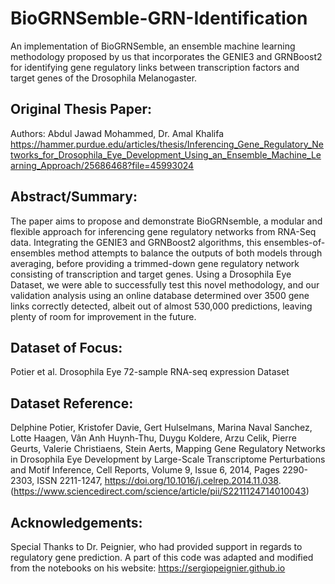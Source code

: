 # BioGRNSemble-GRN-Identification
An implementation of BioGRNSemble, an ensemble machine learning methodology proposed by us that incorporates the GENIE3 and GRNBoost2 for identifying gene regulatory links between transcription factors and target genes of the Drosophila Melanogaster.

## Original Thesis Paper:
Authors: Abdul Jawad Mohammed, Dr. Amal Khalifa
https://hammer.purdue.edu/articles/thesis/Inferencing_Gene_Regulatory_Networks_for_Drosophila_Eye_Development_Using_an_Ensemble_Machine_Learning_Approach/25686468?file=45993024

## Abstract/Summary: 
The paper aims to propose and demonstrate BioGRNsemble, a modular and flexible approach for inferencing gene regulatory networks from RNA-Seq data. Integrating the GENIE3 and GRNBoost2 algorithms, this ensembles-of-ensembles method attempts to balance the outputs of both models through averaging, before providing a trimmed-down gene regulatory network consisting of transcription and target genes. Using a Drosophila Eye Dataset, we were able to successfully test this novel methodology, and our validation analysis using an online database determined over 3500 gene links correctly detected, albeit out of almost 530,000 predictions, leaving plenty of room for improvement in the future.

## Dataset of Focus:
Potier et al. Drosophila Eye 72-sample RNA-seq expression Dataset

## Dataset Reference:
Delphine Potier, Kristofer Davie, Gert Hulselmans, Marina Naval Sanchez, Lotte Haagen, Vân Anh Huynh-Thu, Duygu Koldere, Arzu Celik, Pierre Geurts, Valerie Christiaens, Stein Aerts, Mapping Gene Regulatory Networks in Drosophila Eye Development by Large-Scale Transcriptome Perturbations and Motif Inference, Cell Reports, Volume 9, Issue 6, 2014, Pages 2290-2303, ISSN 2211-1247, https://doi.org/10.1016/j.celrep.2014.11.038. (https://www.sciencedirect.com/science/article/pii/S2211124714010043)

## Acknowledgements:
Special Thanks to Dr. Peignier, who had provided support in regards to regulatory gene prediction. A part of this code was adapted and modified from the notebooks on his website: https://sergiopeignier.github.io
